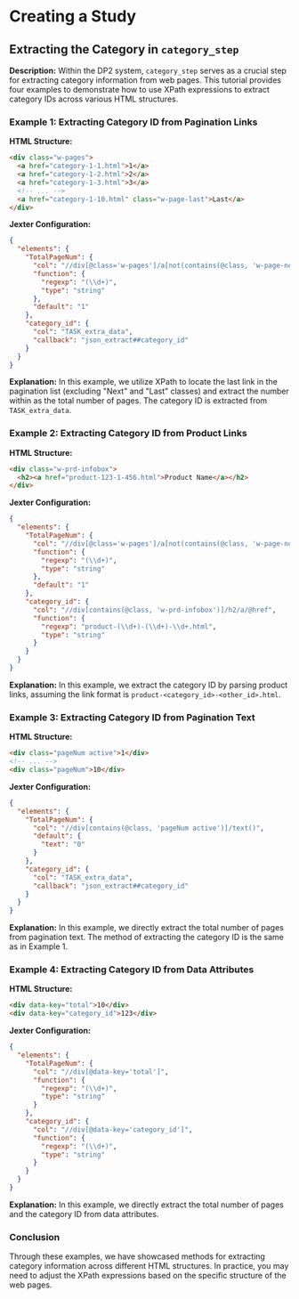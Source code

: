 # Creating a Study
## Extracting the Category in `category_step` 


**Description:**
Within the DP2 system, `category_step` serves as a crucial step for extracting category information from web pages. This tutorial provides four examples to demonstrate how to use XPath expressions to extract category IDs across various HTML structures.

### Example 1: Extracting Category ID from Pagination Links

**HTML Structure:**
```html
<div class="w-pages">
  <a href="category-1-1.html">1</a>
  <a href="category-1-2.html">2</a>
  <a href="category-1-3.html">3</a>
  <!-- ... -->
  <a href="category-1-10.html" class="w-page-last">Last</a>
</div>
```

**Jexter Configuration:**
```json
{
  "elements": {
    "TotalPageNum": {
      "col": "//div[@class='w-pages']/a[not(contains(@class, 'w-page-next')) and not(contains(@class, 'w-page-last'))][last()]",
      "function": {
        "regexp": "(\\d+)",
        "type": "string"
      },
      "default": "1"
    },
    "category_id": {
      "col": "TASK_extra_data",
      "callback": "json_extract##category_id"
    }
  }
}
```

**Explanation:**
In this example, we utilize XPath to locate the last link in the pagination list (excluding "Next" and "Last" classes) and extract the number within as the total number of pages. The category ID is extracted from `TASK_extra_data`.

### Example 2: Extracting Category ID from Product Links

**HTML Structure:**
```html
<div class="w-prd-infobox">
  <h2><a href="product-123-1-456.html">Product Name</a></h2>
</div>
```

**Jexter Configuration:**
```json
{
  "elements": {
    "TotalPageNum": {
      "col": "//div[@class='w-pages']/a[not(contains(@class, 'w-page-next')) and not(contains(@class, 'w-page-last'))][last()]",
      "function": {
        "regexp": "(\\d+)",
        "type": "string"
      },
      "default": "1"
    },
    "category_id": {
      "col": "//div[contains(@class, 'w-prd-infobox')]/h2/a/@href",
      "function": {
        "regexp": "product-(\\d+)-(\\d+)-\\d+.html",
        "type": "string"
      }
    }
  }
}
```

**Explanation:**
In this example, we extract the category ID by parsing product links, assuming the link format is `product-<category_id>-<other_id>.html`.

### Example 3: Extracting Category ID from Pagination Text

**HTML Structure:**
```html
<div class="pageNum active">1</div>
<!-- ... -->
<div class="pageNum">10</div>
```

**Jexter Configuration:**
```json
{
  "elements": {
    "TotalPageNum": {
      "col": "//div[contains(@class, 'pageNum active')]/text()",
      "default": {
        "text": "0"
      }
    },
    "category_id": {
      "col": "TASK_extra_data",
      "callback": "json_extract##category_id"
    }
  }
}
```

**Explanation:**
In this example, we directly extract the total number of pages from pagination text. The method of extracting the category ID is the same as in Example 1.

### Example 4: Extracting Category ID from Data Attributes

**HTML Structure:**
```html
<div data-key="total">10</div>
<div data-key="category_id">123</div>
```

**Jexter Configuration:**
```json
{
  "elements": {
    "TotalPageNum": {
      "col": "//div[@data-key='total']",
      "function": {
        "regexp": "(\\d+)",
        "type": "string"
      }
    },
    "category_id": {
      "col": "//div[@data-key='category_id']",
      "function": {
        "regexp": "(\\d+)",
        "type": "string"
      }
    }
  }
}
```

**Explanation:**
In this example, we directly extract the total number of pages and the category ID from data attributes.

### Conclusion

Through these examples, we have showcased methods for extracting category information across different HTML structures.  In practice, you may need to adjust the XPath expressions based on the specific structure of the web pages.
